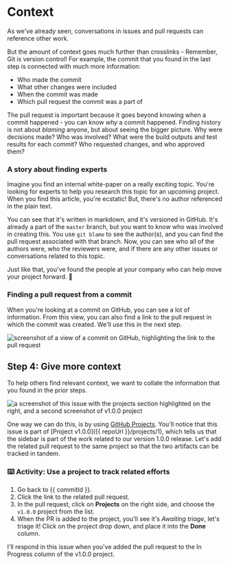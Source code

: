 # Context

As we've already seen, conversations in issues and pull requests can reference other work.

But the amount of context goes much further than crosslinks - Remember, Git is version control! For example, the commit that you found in the last step is connected with much more information: 

- Who made the commit
- What other changes were included
- When the commit was made
- Which pull request the commit was a part of

The pull request is important because it goes beyond knowing when a commit happened - you can know _why_ a commit happened. Finding history is not about _blaming_ anyone, but about seeing the bigger picture. Why were decisions made? Who was involved? What were the build outputs and test results for each commit? Who requested changes, and who approved them?

### A story about finding experts

Imagine you find an internal white-paper on a really exciting topic. You're looking for experts to help you research this topic for an upcoming project. When you find this article, you're ecstatic! But, there's no author referenced in the plain text.

You can see that it's written in markdown, and it's versioned in GitHub. It's already a part of the `master` branch, but you want to know who was involved in creating this. You use `git blame` to see the author(s), and you can find the pull request associated with that branch. Now, you can see who all of the authors were, who the reviewers were, and if there are any other issues or conversations related to this topic.

Just like that, you've found the people at your company who can help move your project forward. :tada:

### Finding a pull request from a commit

When you're looking at a commit on GitHub, you can see a lot of information. From this view, you can also find a link to the pull request in which the commit was created. We'll use this in the next step.

![screenshot of a view of a commit on GitHub, highlighting the link to the pull request](https://user-images.githubusercontent.com/16547949/67341250-3edbb480-f4fd-11e9-805a-6bce5a8ba2d1.png)

## Step 4: Give more context

To help others find relevant context, we want to collate the information that you found in the prior steps.

![a screenshot of this issue with the projects section highlighted on the right, and a second screenshot of v1.0.0 project](https://user-images.githubusercontent.com/16547949/67590688-b0984600-f729-11e9-8d46-cc243d666331.png)

One way we can do this, is by using [GitHub Projects](https://help.github.com/en/github/managing-your-work-on-github/about-project-boards). You'll notice that this issue is part of [Project v1.0.0]({{ repoUrl }}/projects/1), which tells us that the sidebar is part of the work related to our version 1.0.0 release. Let's add the related pull request to the same project so that the two artifacts can be tracked in tandem.

### :keyboard: Activity: Use a project to track related efforts

1. Go back to {{ commitId }}.
1. Click the link to the related pull request.
1. In the pull request, click on **Projects** on the right side, and choose the `v1.0.0` project from the list.
1. When the PR is added to the project, you'll see it's _Awaiting triage_, let's triage it! Click on the project drop down, and place it into the **Done** column.

I'll respond in this issue when you've added the pull request to the In Progress column of the v1.0.0 project.